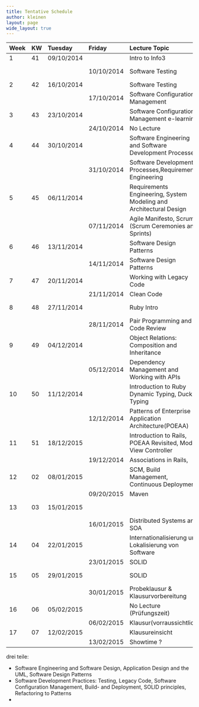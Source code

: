 ```yaml
---
title: Tentative Schedule
author: kleinen
layout: page
wide_layout: true
---
```

|Week   |KW     |Tuesday   |Friday    |Lecture Topic                                                        |Lab    |Group                             |
|:------|:------|:------   |:------   |:------                                                              |:------|:------                           |
|1      |41     |09/10/2014|          |Intro to Info3                                                       |       |                                  |
|       |       |          |10/10/2014|Software Testing                                                     |1      |2. Gruppe                         |
|2      |42     |16/10/2014|          |Software Testing                                                     |       |                                  |
|       |       |          |17/10/2014|Software Configuration Management                                    |1      |1. Gruppe                         |
|3      |43     |23/10/2014|          |Software Configuration Management e-learning                         |       |                                  |
|       |       |          |24/10/2014|No Lecture                                                           |       |                                  |
|4      |44     |30/10/2014|          |Software Engineering and Software Development Processes              |2      |1. Gruppe                         |
|       |       |          |31/10/2014|Software Development Processes,Requirements Engineering              |       |                                  |
|5      |45     |06/11/2014|          |Requirements Engineering, System Modeling and Architectural Design   |2      |2. Gruppe                         |
|       |       |          |07/11/2014|Agile Manifesto, Scrum (Scrum Ceremonies and Sprints)                |       |                                  |
|6      |46     |13/11/2014|          |Software Design Patterns                                             |3      |1. Gruppe                         |
|       |       |          |14/11/2014|Software Design Patterns                                             |       |                                  |
|7      |47     |20/11/2014|          |Working with Legacy Code                                             |3      |2. Gruppe                         |
|       |       |          |21/11/2014|Clean Code                                                           |       |                                  |
|8      |48     |27/11/2014|          |Ruby Intro                                                           |4      |1. Gruppe                         |
|       |       |          |28/11/2014|Pair Programming and Code Review                                     |       |                                  |
|9      |49     |04/12/2014|          |Object Relations: Composition and Inheritance                        |4      |2. Gruppe                         |
|       |       |          |05/12/2014|Dependency Management and Working with APIs                          |       |                                  |
|10     |50     |11/12/2014|          |Introduction to Ruby Dynamic Typing, Duck Typing                     |5      |1. Gruppe                         |
|       |       |          |12/12/2014|Patterns of Enterprise Application Architecture(POEAA)               |       |                                  |
|11     |51     |18/12/2015|          |Introduction to Rails, POEAA Revisited, Model View Controller        |5      |2. Gruppe                         |
|       |       |          |19/12/2014|Associations in Rails,                                               |       |                                  |
|12     |02     |08/01/2015|          |SCM, Build Management, Continuous Deployment                         |6      |1. Gruppe                         |
|       |       |          |09/20/2015|Maven                                                                |       |                                  |
|13     |03     |15/01/2015|          |                                                                     |6      |2. Gruppe                         |
|       |       |          |16/01/2015|Distributed Systems and SOA                                          |       |                                  |
|14     |04     |22/01/2015|          |Internationalisierung und Lokalisierung von Software                 |7      |1. Gruppe                         |
|       |       |          |23/01/2015|SOLID                                                                |       |                                  |
|15     |05     |29/01/2015|          |SOLID                                                                |7      |2. Gruppe                         |
|       |       |          |30/01/2015|Probeklausur & Klausurvorbereitung                                   |       |                                  |
|16     |06     |05/02/2015|          |No Lecture (Prüfungszeit)                                            |       |                                  |
|       |       |          |06/02/2015|Klausur(vorraussichtlich)                                            |       |                                  |
|17     |07     |12/02/2015|          |Klausureinsicht                                                      |       |                                  |
|       |       |          |13/02/2015|Showtime ?                                                           |       |                                  |




drei teile:

- Software Engineering and Software Design, Application Design and the UML, Software Design Patterns
- Software Development Practices: Testing, Legacy Code, Software Configuration Management, Build- and Deployment, SOLID principles, Refactoring to Patterns
-


